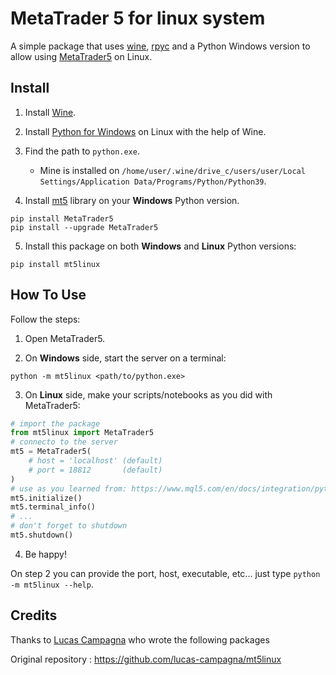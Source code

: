 # MetaTrader 5 for linux system

A simple package that uses [wine](https://www.winehq.org), [rpyc](https://github.com/tomerfiliba-org/rpyc) and a Python Windows version to allow using [MetaTrader5](https://pypi.org/project/MetaTrader5) on Linux.

## Install

1. Install [Wine](https://wiki.winehq.org/Download).

2. Install [Python for Windows](https://www.python.org/downloads/windows/) on Linux with the help of Wine.

3. Find the path to `python.exe`.

    - Mine is installed on `/home/user/.wine/drive_c/users/user/Local Settings/Application Data/Programs/Python/Python39`.

4. Install [mt5](https://www.mql5.com/en/docs/integration/python_metatrader5) library on your **Windows** Python version.

```
pip install MetaTrader5
pip install --upgrade MetaTrader5
```

5. Install this package on both **Windows** and **Linux** Python versions:

```
pip install mt5linux
```

## How To Use

Follow the steps:

1. Open MetaTrader5.

2. On **Windows** side, start the server on a terminal:

```
python -m mt5linux <path/to/python.exe>
```

3. On **Linux** side, make your scripts/notebooks as you did with MetaTrader5:

```python
# import the package
from mt5linux import MetaTrader5
# connecto to the server
mt5 = MetaTrader5(
    # host = 'localhost' (default)
    # port = 18812       (default)
) 
# use as you learned from: https://www.mql5.com/en/docs/integration/python_metatrader5/
mt5.initialize()
mt5.terminal_info()
# ...
# don't forget to shutdown
mt5.shutdown()
```

4. Be happy!

On step 2 you can provide the port, host, executable, etc... just type `python -m mt5linux --help`.

## Credits

Thanks to [Lucas Campagna](https://github.com/lucas-campagna) who wrote the following packages

Original repository : https://github.com/lucas-campagna/mt5linux
